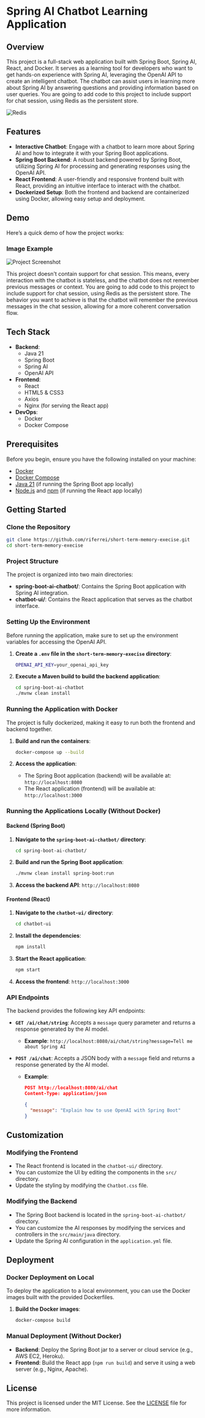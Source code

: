 # Spring AI Chatbot Learning Application

## Overview

This project is a full-stack web application built with Spring Boot, Spring AI, React, and Docker. It serves as a learning tool for developers who want to get hands-on experience with Spring AI, leveraging the OpenAI API to create an intelligent chatbot. The chatbot can assist users in learning more about Spring AI by answering questions and providing information based on user queries. You are going to add code to this project to include support for chat session, using Redis as the persistent store.

![Redis](./redis-logo.png)

## Features

- **Interactive Chatbot**: Engage with a chatbot to learn more about Spring AI and how to integrate it with your Spring Boot applications.
- **Spring Boot Backend**: A robust backend powered by Spring Boot, utilizing Spring AI for processing and generating responses using the OpenAI API.
- **React Frontend**: A user-friendly and responsive frontend built with React, providing an intuitive interface to interact with the chatbot.
- **Dockerized Setup**: Both the frontend and backend are containerized using Docker, allowing easy setup and deployment.

## Demo

Here’s a quick demo of how the project works:

### Image Example

![Project Screenshot](./chatbot-ui-screenshot.png)

This project doesn't contain support for chat session. This means, every interaction with the chatbot is stateless, and the chatbot does not remember previous messages or context. You are going to add code to this project to include support for chat session, using Redis as the persistent store. The behavior you want to achieve is that the chatbot will remember the previous messages in the chat session, allowing for a more coherent conversation flow.

## Tech Stack

- **Backend**: 
  - Java 21
  - Spring Boot
  - Spring AI
  - OpenAI API
- **Frontend**:
  - React
  - HTML5 & CSS3
  - Axios
  - Nginx (for serving the React app)
- **DevOps**:
  - Docker
  - Docker Compose

## Prerequisites

Before you begin, ensure you have the following installed on your machine:

- [Docker](https://www.docker.com/products/docker-desktop)
- [Docker Compose](https://docs.docker.com/compose/install/)
- [Java 21](https://adoptopenjdk.net/) (if running the Spring Boot app locally)
- [Node.js](https://nodejs.org/) and [npm](https://www.npmjs.com/) (if running the React app locally)

## Getting Started

### Clone the Repository

```bash
git clone https://github.com/riferrei/short-term-memory-execise.git
cd short-term-memory-execise
```

### Project Structure

The project is organized into two main directories:

- **spring-boot-ai-chatbot/**: Contains the Spring Boot application with Spring AI integration.
- **chatbot-ui/**: Contains the React application that serves as the chatbot interface.

### Setting Up the Environment

Before running the application, make sure to set up the environment variables for accessing the OpenAI API.

1. **Create a `.env` file in the `short-term-memory-execise` directory**:

    ```bash
    OPENAI_API_KEY=your_openai_api_key
    ```
   
2. **Execute a Maven build to build the backend application**:

    ```bash
    cd spring-boot-ai-chatbot
    ./mvnw clean install
    ```

### Running the Application with Docker

The project is fully dockerized, making it easy to run both the frontend and backend together.

1. **Build and run the containers**:

    ```bash
    docker-compose up --build
    ```

2. **Access the application**:

    - The Spring Boot application (backend) will be available at: `http://localhost:8080`
    - The React application (frontend) will be available at: `http://localhost:3000`

### Running the Applications Locally (Without Docker)

#### Backend (Spring Boot)

1. **Navigate to the `spring-boot-ai-chatbot/` directory**:

    ```bash
    cd spring-boot-ai-chatbot/
    ```

2. **Build and run the Spring Boot application**:

    ```bash
    ./mvnw clean install spring-boot:run
    ```

3. **Access the backend API**: `http://localhost:8080`

#### Frontend (React)

1. **Navigate to the `chatbot-ui/` directory**:

    ```bash
    cd chatbot-ui
    ```

2. **Install the dependencies**:

    ```bash
    npm install
    ```

3. **Start the React application**:

    ```bash
    npm start
    ```

4. **Access the frontend**: `http://localhost:3000`

### API Endpoints

The backend provides the following key API endpoints:

- **`GET /ai/chat/string`**: Accepts a `message` query parameter and returns a response generated by the AI model.
  - **Example**: `http://localhost:8080/ai/chat/string?message=Tell me about Spring AI`
  
- **`POST /ai/chat`**: Accepts a JSON body with a `message` field and returns a response generated by the AI model.
  - **Example**:
    ```json
    POST http://localhost:8080/ai/chat
    Content-Type: application/json
    
    {
      "message": "Explain how to use OpenAI with Spring Boot"
    }
    ```

## Customization

### Modifying the Frontend

- The React frontend is located in the `chatbot-ui/` directory.
- You can customize the UI by editing the components in the `src/` directory.
- Update the styling by modifying the `Chatbot.css` file.

### Modifying the Backend

- The Spring Boot backend is located in the `spring-boot-ai-chatbot/` directory.
- You can customize the AI responses by modifying the services and controllers in the `src/main/java` directory.
- Update the Spring AI configuration in the `application.yml` file.

## Deployment

### Docker Deployment on Local

To deploy the application to a local environment, you can use the Docker images built with the provided Dockerfiles.

1. **Build the Docker images**:

    ```bash
    docker-compose build
    ```

### Manual Deployment (Without Docker)

- **Backend**: Deploy the Spring Boot jar to a server or cloud service (e.g., AWS EC2, Heroku).
- **Frontend**: Build the React app (`npm run build`) and serve it using a web server (e.g., Nginx, Apache).

## License

This project is licensed under the MIT License. See the [LICENSE](LICENSE) file for more information.